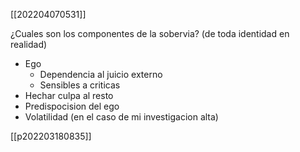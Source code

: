 [[202204070531]]

¿Cuales son los componentes de la sobervia?
(de toda identidad en realidad)

- Ego
	- Dependencia al juicio externo
	- Sensibles a criticas
- Hechar culpa al resto
- Predispocision del ego
- Volatilidad (en el caso de mi investigacion alta)

[[p202203180835]]